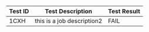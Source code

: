 | Test ID |   Test Description               | Test Result   |
 |---------|---------------------------| --------------|
 |    1CXH   |  this is a job description2           |  FAIL     |
